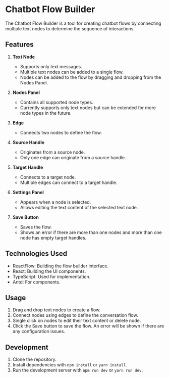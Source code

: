 
# Chatbot Flow Builder

The Chatbot Flow Builder is a tool for creating chatbot flows by connecting multiple text nodes to determine the sequence of interactions.

## Features

1. **Text Node**
   - Supports only text messages.
   - Multiple text nodes can be added to a single flow.
   - Nodes can be added to the flow by dragging and dropping from the Nodes Panel.

2. **Nodes Panel**
   - Contains all supported node types.
   - Currently supports only text nodes but can be extended for more node types in the future.

3. **Edge**
   - Connects two nodes to define the flow.

4. **Source Handle**
   - Originates from a source node.
   - Only one edge can originate from a source handle.

5. **Target Handle**
   - Connects to a target node.
   - Multiple edges can connect to a target handle.

6. **Settings Panel**
   - Appears when a node is selected.
   - Allows editing the text content of the selected text node.

7. **Save Button**
   - Saves the flow.
   - Shows an error if there are more than one nodes and more than one node has empty target handles.

## Technologies Used

- ReactFlow: Building the flow builder interface.
- React: Building the UI components.
- TypeScript: Used for implementation.
- Antd: For components.

## Usage

1. Drag and drop text nodes to create a flow.
2. Connect nodes using edges to define the conversation flow.
3. Single click on nodes to edit their text content or delete node.
4. Click the Save button to save the flow. An error will be shown if there are any configuration issues.

## Development

1. Clone the repository.
2. Install dependencies with `npm install` or `yarn install`.
3. Run the development server with `npm run dev` or `yarn run dev`.

